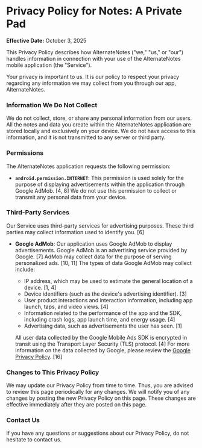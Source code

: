 # Privacy Policy for Notes: A Private Pad

**Effective Date:** October 3, 2025

This Privacy Policy describes how AlternateNotes ("we," "us," or "our") handles information in connection with your use of the AlternateNotes mobile application (the "Service").

Your privacy is important to us. It is our policy to respect your privacy regarding any information we may collect from you through our app, AlternateNotes.

### Information We Do Not Collect

We do not collect, store, or share any personal information from our users. All the notes and data you create within the AlternateNotes application are stored locally and exclusively on your device. We do not have access to this information, and it is not transmitted to any server or third party.

### Permissions

The AlternateNotes application requests the following permission:

*   **`android.permission.INTERNET`**: This permission is used solely for the purpose of displaying advertisements within the application through Google AdMob. [4, 8] We do not use this permission to collect or transmit any personal data from your device.

### Third-Party Services

Our Service uses third-party services for advertising purposes. These third parties may collect information used to identify you. [6]

*   **Google AdMob**: Our application uses Google AdMob to display advertisements. Google AdMob is an advertising service provided by Google. [7] AdMob may collect data for the purpose of serving personalized ads. [10, 11] The types of data Google AdMob may collect include:
    *   IP address, which may be used to estimate the general location of a device. [1, 4]
    *   Device identifiers (such as the device's advertising identifier). [3]
    *   User product interactions and interaction information, including app launch, taps, and video views. [4]
    *   Information related to the performance of the app and the SDK, including crash logs, app launch time, and energy usage. [4]
    *   Advertising data, such as advertisements the user has seen. [1]

    All user data collected by the Google Mobile Ads SDK is encrypted in transit using the Transport Layer Security (TLS) protocol. [4] For more information on the data collected by Google, please review the [Google Privacy Policy](https://policies.google.com/privacy). [16]

### Changes to This Privacy Policy

We may update our Privacy Policy from time to time. Thus, you are advised to review this page periodically for any changes. We will notify you of any changes by posting the new Privacy Policy on this page. These changes are effective immediately after they are posted on this page.

### Contact Us

If you have any questions or suggestions about our Privacy Policy, do not hesitate to contact us.
